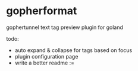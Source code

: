 # gopherformat

gophertunnel text tag preview plugin for goland

todo:
  - auto expand & collapse for tags based on focus
  - plugin configuration page
  - write a better readme :=
